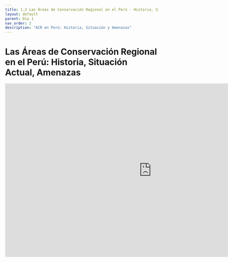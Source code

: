 ```yaml
---
title: 1.2 Las Áreas de Conservación Regional en el Perú - Historia, Situación Actual, Amenazas
layout: default
parent: Día 1
nav_order: 2
description: "ACR en Perú: Historia, Situación y Amenazas"
---
```


# Las Áreas de Conservación Regional en el Perú: Historia, Situación Actual, Amenazas

<iframe src="https://docs.google.com/presentation/d/e/2PACX-1vT0gkYo6yn8qvwcaWz6FnVq7VQ5jPZlXAb2BEjMWZkzoEIbE-NEXt_nxv2_A_eyxw/pubembed?start=false&loop=false&delayms=3000" frameborder="0" width="960" height="569" allowfullscreen="true" mozallowfullscreen="true" webkitallowfullscreen="true"></iframe>
